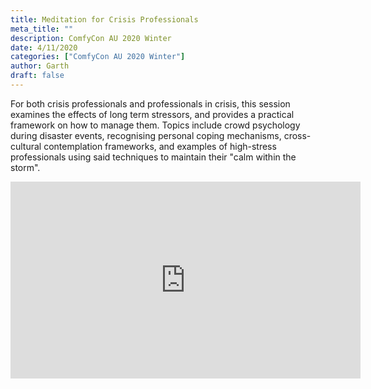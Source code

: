 ```yaml
---
title: Meditation for Crisis Professionals
meta_title: ""
description: ComfyCon AU 2020 Winter
date: 4/11/2020
categories: ["ComfyCon AU 2020 Winter"]
author: Garth
draft: false
---
```

For both crisis professionals and professionals in crisis, this session examines the effects of long term stressors, and provides a practical framework on how to manage them. Topics include crowd psychology during disaster events, recognising personal coping mechanisms, cross-cultural contemplation frameworks, and examples of high-stress professionals using said techniques to maintain their "calm within the storm".

<iframe width="560" height="315" src="https://www.youtube.com/embed/JhtnpzqXBWk?si=M0zSisZ40vSD6IVn" title="YouTube video player" frameborder="0" allow="accelerometer; autoplay; clipboard-write; encrypted-media; gyroscope; picture-in-picture; web-share" allowfullscreen></iframe>